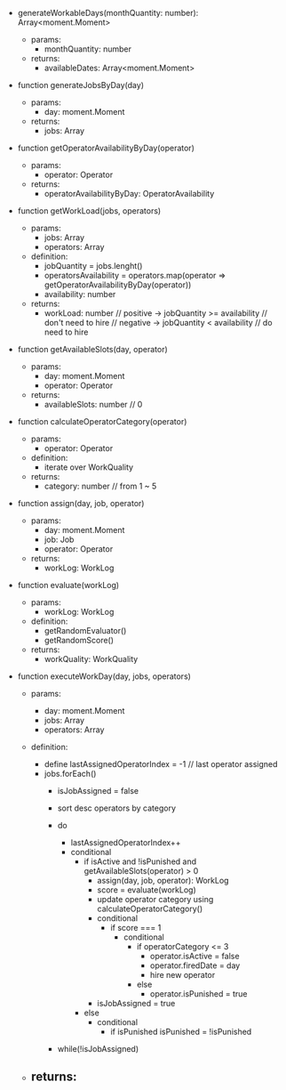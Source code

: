 - generateWorkableDays(monthQuantity: number): Array<moment.Moment>
  - params:
    - monthQuantity: number
  - returns: 
    - availableDates: Array<moment.Moment>

- function generateJobsByDay(day)
  - params:
    - day: moment.Moment
  - returns:
    - jobs: Array<Job>

- function getOperatorAvailabilityByDay(operator)
  - params:
    - operator: Operator
  - returns:
    - operatorAvailabilityByDay: OperatorAvailability

- function getWorkLoad(jobs, operators)
  - params:
    - jobs: Array<Job>
    - operators: Array<Operator>
  - definition:
    - jobQuantity = jobs.lenght()
    - operatorsAvailability = operators.map(operator => getOperatorAvailabilityByDay(operator))
    - availability: number
  - returns:
    - workLoad: number
      // positive -> jobQuantity >= availability // don't need to hire
      // negative -> jobQuantity < availability  // do need to hire

- function getAvailableSlots(day, operator)
  - params:
    - day: moment.Moment
    - operator: Operator
  - returns:
    - availableSlots: number // 0

- function calculateOperatorCategory(operator)
  - params:
    - operator: Operator
  - definition:
    - iterate over WorkQuality
  - returns:
    - category: number // from 1 ~ 5

- function assign(day, job, operator)
  - params:
    - day: moment.Moment
    - job: Job
    - operator: Operator
  - returns:
    - workLog: WorkLog

- function evaluate(workLog)
  - params:
    - workLog: WorkLog
  - definition:
    - getRandomEvaluator()
    - getRandomScore()
  - returns:
    - workQuality: WorkQuality

- function executeWorkDay(day, jobs, operators)
  - params:
    - day: moment.Moment
    - jobs: Array<Job>
    - operators: Array<Operator>
  - definition:
    - define lastAssignedOperatorIndex = -1 // last operator assigned
    - jobs.forEach()
      - isJobAssigned = false
      - sort desc operators by category

      - do
        - lastAssignedOperatorIndex++
        - conditional
          - if isActive and !isPunished and getAvailableSlots(operator) > 0
            - assign(day, job, operator): WorkLog
            - score = evaluate(workLog)
            - update operator category using calculateOperatorCategory()
            - conditional
              - if score === 1
                - conditional
                  - if operatorCategory <= 3
                    - operator.isActive = false
                    - operator.firedDate = day
                    - hire new operator
                  - else
                    - operator.isPunished = true
            - isJobAssigned = true
          - else
            - conditional
              - if isPunished
                isPunished = !isPunished
      - while(!isJobAssigned)

  - returns:
    - 

